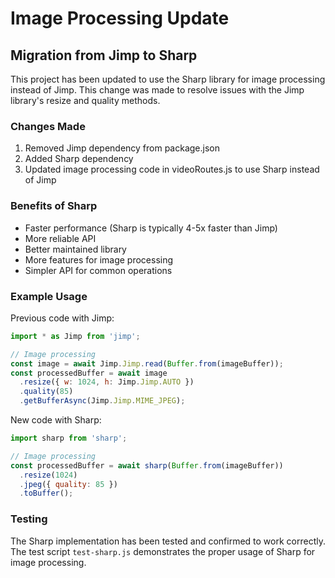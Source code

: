 # Image Processing Update

## Migration from Jimp to Sharp

This project has been updated to use the Sharp library for image processing instead of Jimp. This change was made to resolve issues with the Jimp library's resize and quality methods.

### Changes Made

1. Removed Jimp dependency from package.json
2. Added Sharp dependency
3. Updated image processing code in videoRoutes.js to use Sharp instead of Jimp

### Benefits of Sharp

- Faster performance (Sharp is typically 4-5x faster than Jimp)
- More reliable API
- Better maintained library
- More features for image processing
- Simpler API for common operations

### Example Usage

Previous code with Jimp:
```javascript
import * as Jimp from 'jimp';

// Image processing
const image = await Jimp.Jimp.read(Buffer.from(imageBuffer));
const processedBuffer = await image
  .resize({ w: 1024, h: Jimp.Jimp.AUTO })
  .quality(85)
  .getBufferAsync(Jimp.Jimp.MIME_JPEG);
```

New code with Sharp:
```javascript
import sharp from 'sharp';

// Image processing
const processedBuffer = await sharp(Buffer.from(imageBuffer))
  .resize(1024)
  .jpeg({ quality: 85 })
  .toBuffer();
```

### Testing

The Sharp implementation has been tested and confirmed to work correctly. The test script `test-sharp.js` demonstrates the proper usage of Sharp for image processing.